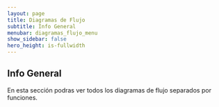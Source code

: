 ```yaml
---
layout: page
title: Diagramas de Flujo
subtitle: Info General
menubar: diagramas_flujo_menu
show_sidebar: false
hero_height: is-fullwidth
---
```


## Info General

En esta sección podras ver todos los diagramas de flujo separados por funciones.
